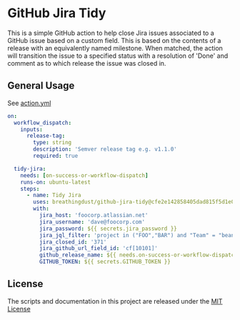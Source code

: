 # GitHub Jira Tidy

This is a simple GitHub action to help close Jira issues associated to a GitHub issue based on a custom field. This is based on the contents of a release with an equivalently named milestone. When matched, the action will transition the issue to a specified status with a resolution of 'Done' and comment as to which release the issue was closed in.

## General Usage

See [action.yml](action.yml)

```yaml
on:
  workflow_dispatch:
    inputs:
      release-tag:
        type: string
        description: 'Semver release tag e.g. v1.1.0'
        required: true

  tidy-jira:
    needs: [on-success-or-workflow-dispatch]
    runs-on: ubuntu-latest
    steps:
      - name: Tidy Jira
        uses: breathingdust/github-jira-tidy@cfe2e142858405dad815f5d1e015e625a17ea057 # v0.9.2
        with:
          jira_host: 'foocorp.atlassian.net'
          jira_username: 'dave@foocorp.com'
          jira_password: ${{ secrets.jira_password }}
          jira_jql_filter: 'project in ("FOO","BAR") and "Team" = "beans"'
          jira_closed_id: '371'
          jira_github_url_field_id: 'cf[10101]'
          github_release_name: ${{ needs.on-success-or-workflow-dispatch.outputs.release-tag }}
          GITHUB_TOKEN: ${{ secrets.GITHUB_TOKEN }}
```

## License

The scripts and documentation in this project are released under the [MIT License](LICENSE)